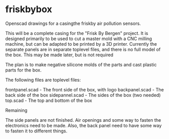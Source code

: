# friskbybox
Openscad drawings for a casingthe friskby air pollution sensors.

This will be a complete casing for the "Frisk By Bergen" project. It is designed primarily
to be used to cut a master mold with a CNC milling machine, but can be adapted to be printed
by a 3D printer. Currently the separate panels are in separate toplevel files, and there is no
full model of the box. This may be made later, but is not required

The plan is to make negative silicone molds of the parts and cast plastic parts for the box.

The following files are toplevel files:

frontpanel.scad - The front side of the box, with logo
backpanel.scad  - The back side of the box
sidepannel.scad - The sides of the box (two needed)
top.scad        - The top and bottom of the box

Remaining

The side panels are not finished. Air openings and some way to fasten the electronics need to be made. 
Also, the back panel need to have some way to fasten it to different things.
